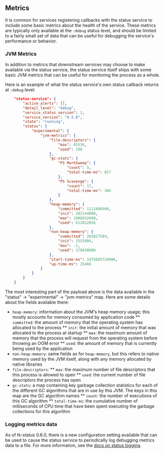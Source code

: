 ## Metrics

It is common for services registering callbacks with the status service to include some basic metrics about the health
of the service.  These metrics are typically only available at the `:debug` status level, and should be limited to a
fairly small set of data that can be useful for debugging the service's performance or behavior.

### JVM Metrics

In addition to metrics that downstream services may choose to make available via the status service, the status
service itself ships with some basic JVM metrics that can be useful for monitoring the process as a whole.

Here is an example of what the status service's own status callback returns at `:debug` level:

```json
    "status-service": {
        "active_alerts": [],
        "detail_level": "debug",
        "service_status_version": 1,
        "service_version": "0.5.0",
        "state": "running",
        "status": {
            "experimental": {
                "jvm-metrics": {
                    "file-descriptors": {
                        "max": 65536,
                        "used": 198
                    },
                    "gc-stats": {
                        "PS MarkSweep": {
                            "count": 5,
                            "total-time-ms": 657
                        },
                        "PS Scavenge": {
                            "count": 17,
                            "total-time-ms": 306
                        }
                    },
                    "heap-memory": {
                        "committed": 1111490560,
                        "init": 262144000,
                        "max": 1908932608,
                        "used": 612812056
                    },
                    "non-heap-memory": {
                        "committed": 265027584,
                        "init": 2555904,
                        "max": -1,
                        "used": 178038080
                    },
                    "start-time-ms": 1475685724906,
                    "up-time-ms": 25466
                }
            }
        }
    }

```

The most interesting part of the payload above is the data available in the "status" -> "experimental" -> "jvm-metrics"
map.  Here are some details about the fields available there:

* `heap-memory`: information about the JVM's heap memory usage; this mostly accounts for memory consumed by application code
** `committed`: the amount of memory that the operating system has allocated to the process
** `init`: the initial amount of memory that was allocated to the process at startup
** `max`: the maximum amount of memory that the process will request from the operating system before throwing an OOM error
** `used`: the amount of memory that is currently being used by the application
* `non-heap-memory`: same fields as for `heap-memory`, but this refers to native memory used by the JVM itself, along with any memory allocated by native libraries
* `file-descriptors`:
** `max`: the maximum number of file descriptors that this process is allowed to open
** `used`: the current number of file descriptors the process has open
* `gc-stats`: a map containing key garbage collection statistics for each of the different GC algorithms that are in use by this JVM.  The keys in this map are the GC algorithm names
** `count`: the number of executions of this GC algorithm
** `total-time-ms`: the cumulative number of milliseconds of CPU time that have been spent executing the garbage collections for this algorithm

### Logging metrics data

As of tk-status 0.6.0, there is a new configuration setting available that can be used to cause the status service to
periodically log debugging metrics data to a file.  For more information, see the [docs on status logging](./status-logging.md).